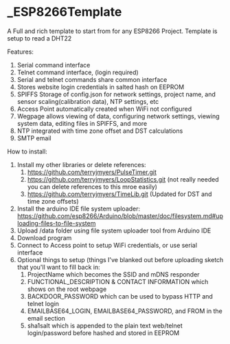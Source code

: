 # _ESP8266Template
A Full and rich template to start from for any ESP8266 Project.  Template is setup to read a DHT22

Features:
1. Serial command interface
2. Telnet command interface, (login required)
3. Serial and telnet commands share common interface
4. Stores website login credentials in salted hash on EEPROM
5. SPIFFS Storage of config.json for network settings, project name, and sensor scaling(calibration data), NTP settings, etc
6. Access Point automatically created when WiFi not configured
7. Wegpage allows viewing of data, configuring network settings, viewing system data, editing files in SPIFFS, and more
8. NTP integrated with time zone offset and DST calculations
9. SMTP email

How to install:

1. Install my other libraries or delete references:
    1. https://github.com/terryjmyers/PulseTimer.git
    2. https://github.com/terryjmyers/LoopStatistics.git (not really needed you can delete references to this mroe easily)
    3. https://github.com/terryjmyers/TimeLib.git (Updated for DST and time zone offsets)
2. Install the arduino IDE file system uploader: https://github.com/esp8266/Arduino/blob/master/doc/filesystem.md#uploading-files-to-file-system
3. Upload /data folder using file system uploader tool from Arduino IDE
4. Download program
5. Connect to Access point to setup WiFi credentials, or use serial interface
6. Optional things to setup (things I've blanked out before uploading sketch that you'll want to fill back in:
    1. ProjectName which becomes the SSID and mDNS responder
    2. FUNCTIONAL_DESCRIPTION & CONTACT INFORMATION which shows on the root webpage
    3. BACKDOOR_PASSWORD which can be used to bypass HTTP and telnet login
    4. EMAILBASE64_LOGIN, EMAILBASE64_PASSWORD, and FROM in the email section
    5. sha1salt which is appended to the plain text web/telnet login/password before hashed and stored in EEPROM
